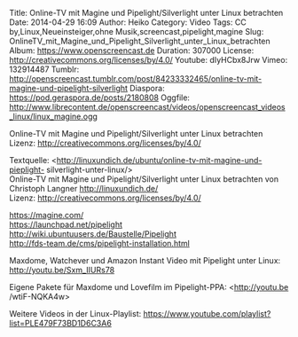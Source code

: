 Title: Online-TV mit Magine und Pipelight/Silverlight unter Linux betrachten
Date: 2014-04-29 16:09
Author: Heiko
Category: Video
Tags: CC by,Linux,Neueinsteiger,ohne Musik,screencast,pipelight,magine
Slug: OnlineTV_mit_Magine_und_Pipelight_Silverlight_unter_Linux_betrachten
Album: https://www.openscreencast.de
Duration: 307000
License: http://creativecommons.org/licenses/by/4.0/
Youtube: dIyHCbx8Jrw
Vimeo: 132914487
Tumblr: http://openscreencast.tumblr.com/post/84233332465/online-tv-mit-magine-und-pipelight-silverlight
Diaspora: https://pod.geraspora.de/posts/2180808
Oggfile: http://www.librecontent.de/openscreencast/videos/openscreencast_videos_linux/linux_magine.ogg

Online-TV mit Magine und Pipelight/Silverlight unter Linux betrachten  
Lizenz: <http://creativecommons.org/licenses/by/4.0/>  
  
Textquelle: <http://linuxundich.de/ubuntu/online-tv-mit-magine-und-pieplight-
silverlight-unter-linux/>  
Online-TV mit Magine und Pipelight/Silverlight unter Linux betrachten von
Christoph Langner <http://linuxundich.de/>  
Lizenz: <http://creativecommons.org/licenses/by/4.0/>  
  
<https://magine.com/>  
<https://launchpad.net/pipelight>  
<http://wiki.ubuntuusers.de/Baustelle/Pipelight>  
<http://fds-team.de/cms/pipelight-installation.html>  
  
Maxdome, Watchever und Amazon Instant Video mit Pipelight unter Linux:
<http://youtu.be/Sxm_IIURs78>  
  
Eigene Pakete für Maxdome und Lovefilm im Pipelight-PPA: <http://youtu.be
/wtiF-NQKA4w>  
  
Weitere Videos in der Linux-Playlist:
<https://www.youtube.com/playlist?list=PLE479F73BD1D6C3A6>  
  


